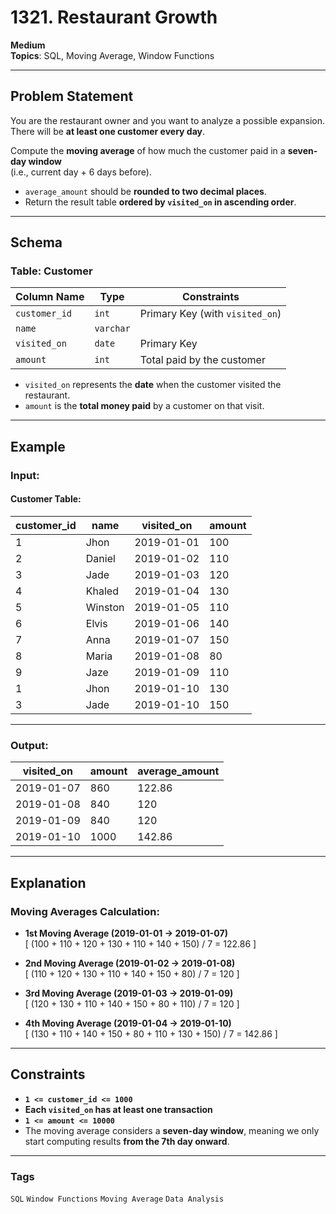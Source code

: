 # 1321. Restaurant Growth

**Medium**  
**Topics**: SQL, Moving Average, Window Functions  

---

## Problem Statement  

You are the restaurant owner and you want to analyze a possible expansion.  
There will be **at least one customer every day**.  

Compute the **moving average** of how much the customer paid in a **seven-day window**  
(i.e., current day + 6 days before).  

- `average_amount` should be **rounded to two decimal places**.  
- Return the result table **ordered by `visited_on` in ascending order**.  

---

## Schema  

### **Table: Customer**  

| Column Name  | Type    | Constraints |
|-------------|---------|-------------|
| `customer_id` | `int`  | Primary Key (with `visited_on`) |
| `name`       | `varchar` | |
| `visited_on` | `date`  | Primary Key |
| `amount`     | `int`  | Total paid by the customer |

- `visited_on` represents the **date** when the customer visited the restaurant.  
- `amount` is the **total money paid** by a customer on that visit.  

---

## Example  

### **Input:**  

#### **Customer Table:**  

| customer_id | name    | visited_on | amount |
|------------|---------|------------|--------|
| 1          | Jhon    | 2019-01-01 | 100    |
| 2          | Daniel  | 2019-01-02 | 110    |
| 3          | Jade    | 2019-01-03 | 120    |
| 4          | Khaled  | 2019-01-04 | 130    |
| 5          | Winston | 2019-01-05 | 110    |
| 6          | Elvis   | 2019-01-06 | 140    |
| 7          | Anna    | 2019-01-07 | 150    |
| 8          | Maria   | 2019-01-08 | 80     |
| 9          | Jaze    | 2019-01-09 | 110    |
| 1          | Jhon    | 2019-01-10 | 130    |
| 3          | Jade    | 2019-01-10 | 150    |

---

### **Output:**  

| visited_on  | amount | average_amount |
|------------|--------|---------------|
| 2019-01-07 | 860    | 122.86        |
| 2019-01-08 | 840    | 120           |
| 2019-01-09 | 840    | 120           |
| 2019-01-10 | 1000   | 142.86        |

---

## Explanation  

### **Moving Averages Calculation:**  

- **1st Moving Average (2019-01-01 → 2019-01-07)**  
  \[
  (100 + 110 + 120 + 130 + 110 + 140 + 150) / 7 = 122.86
  \]
  
- **2nd Moving Average (2019-01-02 → 2019-01-08)**  
  \[
  (110 + 120 + 130 + 110 + 140 + 150 + 80) / 7 = 120
  \]
  
- **3rd Moving Average (2019-01-03 → 2019-01-09)**  
  \[
  (120 + 130 + 110 + 140 + 150 + 80 + 110) / 7 = 120
  \]

- **4th Moving Average (2019-01-04 → 2019-01-10)**  
  \[
  (130 + 110 + 140 + 150 + 80 + 110 + 130 + 150) / 7 = 142.86
  \]

---

## Constraints  

- **`1 <= customer_id <= 1000`**  
- **Each `visited_on` has at least one transaction**  
- **`1 <= amount <= 10000`**  
- The moving average considers a **seven-day window**, meaning we only start computing results **from the 7th day onward**.

---

### **Tags**  
`SQL` `Window Functions` `Moving Average` `Data Analysis`  
